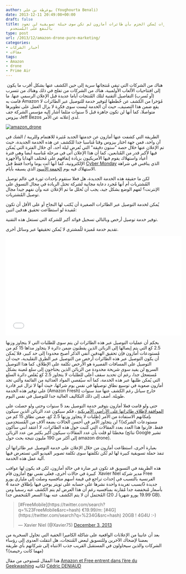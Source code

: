 ```yaml
---
author: يوغرطة بن علي (Youghourta Benali)
date: 2013-12-11 20:49:08+00:00
draft: false
title: لهذه الاعتبارات يُمكن الجزم بأن طائرات أمازون لم تكن سوى حيلة تسويقية لن تعود
  بالنفع على المُستخدم
type: post
url: /2013/12/amazon-drone-pure-marketing/
categories:
- أخبار الشركات
- مقالات
tags:
- Amazon
- drone
- Prime Air
---
```


 هناك من الشركات التي تبقي مُنتجاتها سرية إلى حين الكشف عنها بشكل أقرب ما يكون إلى افتتاحيات الألعاب الأولمبية، هناك من الشركات من تفلح في ذلك وهناك من تتسرب (أو تُسرب) التفاصيل التقنية لتلك المُنتجات أياما عديدة قبل الإعلان الرسمي عنها. ما قامت به Amazon مُؤخرا من الكشف عن خُططها لتوفير خدمة للتوصيل عبر الطائرات لا يقع ضمن هذا التصنيف، حيث أن الخدمة ليست سوى فكرة لا يزال العمل على تطويرها متواصلا، كما أنها لن تكون جاهزة قبل 5 سنوات مثلما أشار إليه مؤسس الشركة جف بيزوس Jeff Bezos لدى إعلانه عن الأمر.




[![amazon_drone](http://www.it-scoop.com/wp-content/uploads/2013/12/amazon_drone.jpg)
](http://www.it-scoop.com/wp-content/uploads/2013/12/amazon_drone.jpg)




الطريقة التي كشفت عنها أمازون عن خدمتها الجديد مُثيرة للاهتمام وللريبة / الشك في آن واحد، فمن جهة اختار بيزوس وقتا مُناسبا جدا للكشف عن هذه الخدمة الجديدة، حيث تم الإعلان عنها خلال حصة "ستون دقيقة" التي تُعرض ليلة أحد، أي خلال الفترة التي يُمكن فيها لأكبر قدر من المُتابعين، كما أن هذا الإعلان أتى في مرحلة مُناسبة أيضا وهي فترة أعياد واستهلاك يقوم فيها الأمريكيون بزيادة إنفاقهم على مُختلف الهدايا والأجهزة الإلكترونية، كما أنها أتت يوما واحدا فقط قبل [Cyber Monday](http://en.wikipedia.org/wiki/Cyber_Monday) الذي ينافس في شراهة الاستهلاك فيه يوم [الجمعة الأسود](http://en.wikipedia.org/wiki/Black_Friday_(shopping)) الذي يسبقه بأيام.




لكن ما حقيقة هذه الخدمة الجديدة، هل فعلا ستقوم بإحداث ثورة في عالم توصيل المُشتريات أم أنها مُجرد دعاية مجانية لشركة تحتل الريادة في مجال التسوق على الإنترنت؟ لفهم الوضع بشكل جيد، يجب أن نُحلل ما تم الإعلان عنه وأن نفهم جيدا مجال توصيل المُشتريات.




يُمكن لخدمة التوصيل عبر الطائرات الصغيرة أن يُكتب لها النجاح أو على الأقل أن تكون مُفيدة لو استطاعت تحقيق هدفين اثنين:




توفير خدمة توصيل أرخص وبالتالي تسجيل فوائد أكبر للشركة التي تستغل هذه التقنية.




تقديم خدمة مُميزة للُمشتري لا يُمكن تحقيقها عبر وسائل أخرى.




<iframe src="//www.youtube.com/embed/98BIu9dpwHU" allowfullscreen="allowfullscreen" height="315" frameborder="0" width="560"></iframe>




بحكم أن عمليات التوصيل عبر هذه الطائرات لن يتم سوى للطلبات التي لا يتجاوز وزنها 2.5 كغ التي يتم إيصالها إلى الزبائن الذين يقطنون ضمن دائرة لا يتجاوز مداها 15 كم من مُستودعات أمازون فإن تحقيق الهدفين آنفي الذكر أصبح محدودا إلى حد كبير، فلا يُمكن أن يكون التوصيل عبر هذه الطائرات أرخص من التوصيل عبر الطرق التقليدية، حيث أن التوصيل على المسافات القصيرة هو الأرخص تكلفة على الإطلاق، كما هذا التوصيل السريع لن يفيد سوى شريحة محدودة من الزبائن الذين يحتاجون إلى سلع مُعينة بشكل مُستعجل جدا، رغم أن تحديد سقف أعلى للطلبات لا يتجاوز 2.5 كغ يُقلص دائرة السلع التي يُمكن طلبها عبر هذه الخدمة، كما أنه سيُقصي المواد الغذائية من القائمة والتي تجد أمازون صعوبة في توسيع نطاق توصيلها في نفس يوم شرائها، حيث أنها لا تزال غير قادرة على توفير هذه الخدمة (Amazon Fresh) خارج سياتل رغم الكشف عنها منذ سنوات طويلة. أضف إلى ذلك التكاليف العالية جدا للتوصيل في نفس اليوم.




حتى ولو قامت فعلا أمازون بتوفير خدمة التوصيل بعد 5 سنوات وحتى ولو حصلت على [الموافقة لإطلاق طائراتها على الأراضي الأمريكية](http://www.wired.co.uk/news/archive/2013-12/03/amazon-drone) ، فكم سيكون عدد الزبائن الذين سيكون بإمكانهم الاستفادة من الأمر (طلبات لا يتجاوز وزنها 2.5 كغ، ضمن نطاق 15 كم من مستودعات الشركة)؟ لن يتجاوز الأمر في أحسن الحالات بضعة آلاف من المُستخدمين فقط. قارنوا هذا العدد بعدد المقالات التي كُتبت حول هذه الطائرات، لا أعتقد أنني سأكون مخطئا لو قلت بأن عدد المقالات سيكون أكبر بكثير من عدد الزبائن (نتائج Google تشير إلى أكثر من 190 مليون نتيجة بحث حول amazon drone).




بعبارة أخرى، استطاعت أمازون من خلال الإعلان على خدمة التوصيل عبر طائراتها أن تنفذ حملة تسويقية كبيرة لها لم تُكن تكلفتها سوى تكلفة تصوير الفيديو التي تستعرض فيها آلية عمل هذه الخدمة.




هذه الطريقة في التسويق قد تكون غير ضارة في حالة أمازون، لكن قد يكون لها عواقب كبيرة في حالات أخرى، فعلى نفس نهج أمازون قام  Xavier Niel مدير شركة Free الفرنسية بالتسبب في إحداث تراجع في قيمة أسهم منافسيه وصلت إلى ملياري يورو بسبب تغريدة واحدة نشرها على حسابه على تويتر يوحي فيها بإطلاق خدمة 4G جديدة بأسعار مُنخفضة جدا مُقارنة بمنافسيه رغم أن هذا العرض لم يتم الكشف عنه رسميا ومن المُحتمل أن لا يتم الكشف عنه بهذا السعر المُنخفض جدا (19.99 يورو شهريا لـ 20 GB).





<blockquote>[#FreeMobile](https://twitter.com/search?q=%23FreeMobile&src=hash) €19.99/m: [#4G](https://twitter.com/search?q=%234G&src=hash) 20GB ! 4G4U :-)

— Xavier Niel (@Xavier75) [December 3, 2013](https://twitter.com/Xavier75/statuses/407778034968567808)</blockquote>





بعد أن عانينا من الإعلانات الواقعية على شاكلة الكاميرا الخفية التي تحاول السخرية من بعضنا لإضحاك الآخرين وللتسويق لبعض المُنتجات، هل انتقلت العدوى إلى رؤساء الشركات والذين سيحاولون في المستقبل القريب جذب الانتباه إلى شركاتهم بأي طريقة (مهما كانت رخيصة)؟




هذا المقال مُستوحى من مقال [Amazon et Free entrent dans l’ère du Geekwashing](http://cedricdeniaud.net/2013/12/05/amazon-et-free-entrent-dans-lere-du-geekwashing/) لكاتبه [Cédric DENIAUD](https://twitter.com/cdeniaud)
